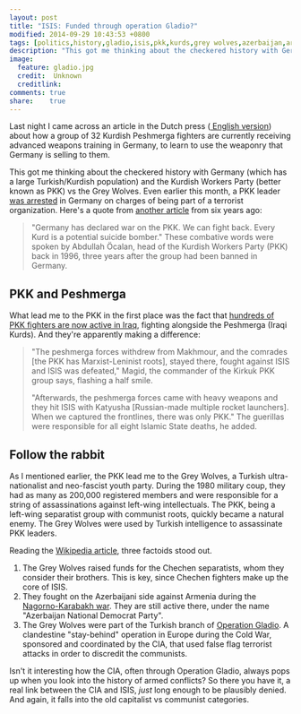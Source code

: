 ```yaml
---
layout: post
title: "ISIS: Funded through operation Gladio?"
modified: 2014-09-29 10:43:53 +0800
tags: [politics,history,gladio,isis,pkk,kurds,grey wolves,azerbaijan,armenia]
description: "This got me thinking about the checkered history with Germany (which has a large Turkish/Kurdish population) and the Kurdish Workers Party (better known as PKK) vs the Grey Wolves."
image:
  feature: gladio.jpg
  credit:  Unknown
  creditlink: 
comments: true
share:    true
---
```

Last night I came across an article in the Dutch press (<a href="http://www.foxnews.com/world/2014/09/28/german-army-starts-training-32-kurdish-peshmerga-fighters-at-army-school-in/" target="_BLANK">
English version</a>) about how a group of 32 Kurdish Peshmerga fighters are currently receiving advanced weapons training in Germany, to learn to use the weaponry that Germany is selling
to them.

This got me thinking about the checkered history with Germany (which has a large Turkish/Kurdish population) and the Kurdish Workers Party (better known as PKK) vs the Grey Wolves. Even
earlier this month, a PKK leader <a href="http://english.alarabiya.net/en/News/world/2014/09/04/Germany-arrests-alleged-local-Kurdish-PKK-leader.html" target="_BLANK">was arrested</a> in
Germany on charges of being part of a terrorist organization. Here's a quote from <a href="http://www.tc-america.org/files/news/pdf/How_the_PKK_Operates_in_Europe.pdf" target="_BLANK">another
article</a> from six years ago:

> "Germany has declared war on the PKK. We can fight back. Every Kurd is a potential suicide bomber." These combative words were spoken by Abdullah Öcalan, head of the Kurdish Workers Party
> (PKK) back in 1996, three years after the group had been banned in Germany.

## PKK and Peshmerga
What lead me to the PKK in the first place was the fact that <a href="https://news.vice.com/article/meet-the-pkk-terrorists-battling-the-islamic-state-on-the-frontlines-of-iraq">hundreds of
PKK fighters are now active in Iraq</a>, fighting alongside the Peshmerga (Iraqi Kurds). And they're apparently making a difference:

> "The peshmerga forces withdrew from Makhmour, and the comrades [the PKK has Marxist-Leninist roots], stayed there, fought against ISIS and ISIS was defeated," Magid, the commander of the
> Kirkuk PKK group says, flashing a half smile. 
>
> "Afterwards, the peshmerga forces came with heavy weapons and they hit ISIS with Katyusha [Russian-made multiple rocket launchers]. When we captured the frontlines, there was only PKK."
> The guerillas were responsible for all eight Islamic State deaths, he added.

## Follow the rabbit
As I mentioned earlier, the PKK lead me to the Grey Wolves, a Turkish ultra-nationalist and neo-fascist youth party. During the 1980 military coup, they had as many as 200,000 registered
members and were responsible for a string of assassinations against left-wing intellectuals. The PKK, being a left-wing separatist group with communist roots, quickly became a natural
enemy. The Grey Wolves were used by Turkish intelligence to assassinate PKK leaders.

Reading the <a href="http://www.wikiwand.com/en/Grey_Wolves" target="_BLANK">Wikipedia article</a>, three factoids stood out.

1. The Grey Wolves raised funds for the Chechen separatists, whom they consider their brothers. This is key, since Chechen fighters make up the core of ISIS. 
2. They fought on the Azerbaijani side against Armenia during the <a href="/proxy-wars/" target="_BLANK">Nagorno-Karabakh war</a>. They are still active there, under the name
   "Azerbaijan National Democrat Party".
3. The Grey Wolves were part of the Turkish branch of <a href="http://www.wikiwand.com/en/Operation_Gladio" target="_BLANK">Operation Gladio</a>. A clandestine "stay-behind" operation
   in Europe during the Cold War, sponsored and coordinated by the CIA, that used false flag terrorist attacks in order to discredit the communists.

Isn't it interesting how the CIA, often through Operation Gladio, always pops up when you look into the history of armed conflicts? So there you have it, a real link between the CIA and
ISIS, *just* long enough to be plausibly denied. And again, it falls into the old capitalist vs communist categories.